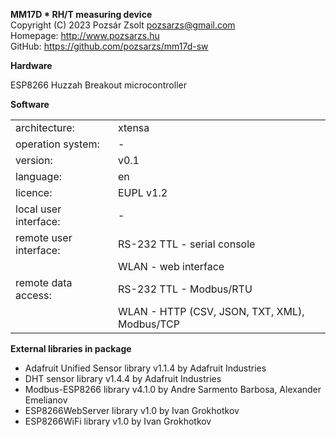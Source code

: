 **MM17D * RH/T measuring device**  
Copyright (C) 2023 Pozsár Zsolt <pozsarzs@gmail.com>  
Homepage: <http://www.pozsarzs.hu>  
GitHub: <https://github.com/pozsarzs/mm17d-sw>

**Hardware**

 ESP8266 Huzzah Breakout microcontroller

**Software**
<table>
  <tr><td>architecture:</td><td>xtensa</td></tr>
  <tr><td>operation system:</td><td>-</td></tr>
  <tr><td>version:</td><td>v0.1</td></tr>
  <tr><td>language:</td><td>en</td></tr>
  <tr><td>licence:</td><td>EUPL v1.2</td></tr>
  <tr><td>local user interface:</td><td>-</td></tr>
  <tr><td>remote user interface:</td><td>RS-232 TTL - serial console</td></tr>
  <tr><td>&nbsp;</td><td>WLAN - web interface</td></tr>
   <tr><td>remote data access:</td><td>RS-232 TTL - Modbus/RTU</td></tr>
  <tr><td>&nbsp;</td><td>WLAN - HTTP (CSV, JSON, TXT, XML), Modbus/TCP</td></tr>
</table>

**External libraries in package**

 - Adafruit Unified Sensor library v1.1.4 by Adafruit Industries
 - DHT sensor library v1.4.4 by Adafruit Industries
 - Modbus-ESP8266 library v4.1.0 by Andre Sarmento Barbosa, Alexander Emelianov
 - ESP8266WebServer library v1.0 by Ivan Grokhotkov
 - ESP8266WiFi library v1.0 by Ivan Grokhotkov
